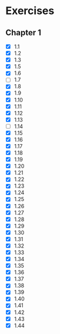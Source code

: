 # Exercises
## Chapter 1
- [x] 1.1
- [x] 1.2
- [x] 1.3
- [x] 1.5
- [x] 1.6
- [ ] 1.7
- [x] 1.8
- [x] 1.9
- [x] 1.10
- [x] 1.11
- [x] 1.12
- [x] 1.13
- [ ] 1.14
- [x] 1.15
- [x] 1.16
- [x] 1.17
- [x] 1.18
- [x] 1.19
- [x] 1.20
- [x] 1.21
- [x] 1.22
- [x] 1.23
- [x] 1.24
- [x] 1.25
- [x] 1.26
- [x] 1.27
- [x] 1.28
- [x] 1.29
- [x] 1.30
- [x] 1.31
- [x] 1.32
- [x] 1.33
- [x] 1.34
- [x] 1.35
- [x] 1.36
- [x] 1.37
- [x] 1.38
- [x] 1.39
- [x] 1.40
- [x] 1.41
- [x] 1.42
- [x] 1.43
- [x] 1.44
